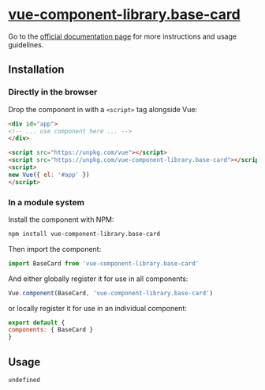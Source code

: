 # [vue-component-library.base-card](https://www.vuecomponentlibrary.com/components/base-card.html)

Go to the [official documentation page](https://www.vuecomponentlibrary.com/components/base-card.html) for more instructions and usage guidelines.

## Installation

### Directly in the browser

Drop the component in with a `<script>` tag alongside Vue:

```html
<div id="app">
<!-- ... use component here ... -->
</div>

<script src="https://unpkg.com/vue"></script>
<script src="https://unpkg.com/vue-component-library.base-card"></script>
<script>
new Vue({ el: '#app' })
</script>
```

### In a module system

Install the component with NPM:

```bash
npm install vue-component-library.base-card
```

Then import the component:

```js
import BaseCard from 'vue-component-library.base-card'
```

And either globally register it for use in all components:

```js
Vue.component(BaseCard, 'vue-component-library.base-card')
```

or locally register it for use in an individual component:

```js
export default {
components: { BaseCard }
}
```

## Usage

```html
undefined
```
